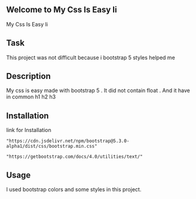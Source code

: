 ## Welcome to My Css Is Easy Ii
My Css Is Easy Ii

## Task
This project was not difficult because i bootstrap 5 styles helped me

## Description
My css is easy made with bootstrap 5 . It did not contain float . And it have in common h1 h2 h3

## Installation
link for Installation 
```
"https://cdn.jsdelivr.net/npm/bootstrap@5.3.0-alpha1/dist/css/bootstrap.min.css"
```

```
"https://getbootstrap.com/docs/4.0/utilities/text/"
```
## Usage
I used bootstrap colors and some styles in this project.
